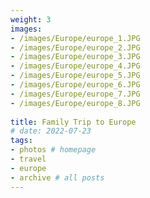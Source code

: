 ```yaml
---
weight: 3
images:
- /images/Europe/europe_1.JPG
- /images/Europe/europe_2.JPG
- /images/Europe/europe_3.JPG
- /images/Europe/europe_4.JPG
- /images/Europe/europe_5.JPG
- /images/Europe/europe_6.JPG
- /images/Europe/europe_7.JPG
- /images/Europe/europe_8.JPG
  
title: Family Trip to Europe
# date: 2022-07-23
tags:
- photos # homepage
- travel
- europe
- archive # all posts
---
```

